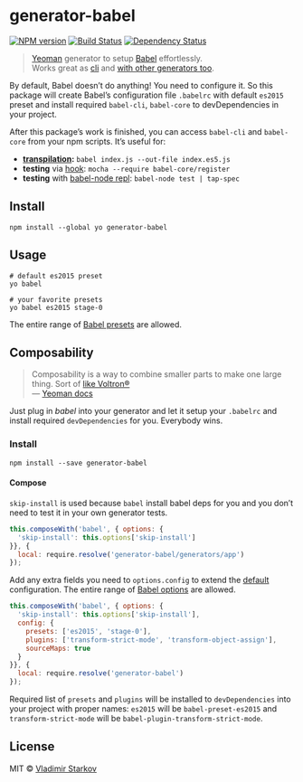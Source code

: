 # generator-babel

[![NPM version][npm-image]][npm-url]
[![Build Status][travis-image]][travis-url]
[![Dependency Status][depstat-image]][depstat-url]

> [Yeoman][yo] generator to setup [Babel][babel] effortlessly.  
> Works great as [cli](#usage) and [with other generators too](#composability).

By default, Babel doesn’t do anything! You need to configure it. So this package will create Babel’s configuration file `.babelrc` with default `es2015` preset and install required `babel-cli`, `babel-core` to devDependencies in your project.

After this package’s work is finished, you can access `babel-cli` and `babel-core` from your npm scripts. It’s useful for:
* **[transpilation][babel-cli]:** `babel index.js --out-file index.es5.js`
* **testing** via [hook][babel-require]: `mocha --require babel-core/register`
* **testing** with [babel-node repl][babel-node]: `babel-node test | tap-spec`

[yo]: http://yeoman.io/
[babel]: https://babeljs.io/
[babel-cli]: https://babeljs.io/docs/usage/cli/#babel
[babel-require]: https://babeljs.io/docs/setup/#babel_register
[babel-node]: https://babeljs.io/docs/usage/cli/#babel-node

## Install

    npm install --global yo generator-babel

## Usage

    # default es2015 preset
    yo babel

    # your favorite presets
    yo babel es2015 stage-0

The entire range of [Babel presets][babel-presets] are allowed.

[babel-presets]: http://babeljs.io/docs/plugins/#presets

## Composability

> Composability is a way to combine smaller parts to make one large thing. Sort of [like Voltron®][voltron]  
> — [Yeoman docs](http://yeoman.io/authoring/composability.html)

Just plug in _babel_ into your generator and let it setup your `.babelrc` and install required `devDependencies` for you. Everybody wins.

### Install

    npm install --save generator-babel

#### Compose

`skip-install` is used because `babel` install babel deps for you
and you don’t need to test it in your own generator tests.

```js
this.composeWith('babel', { options: {
  'skip-install': this.options['skip-install']
}}, {
  local: require.resolve('generator-babel/generators/app')
});
```

Add any extra fields you need to `options.config` to extend the [default][defaults] configuration. The entire range of [Babel options][babel-options] are allowed.

```js
this.composeWith('babel', { options: {
  'skip-install': this.options['skip-install'],
  config: {
    presets: ['es2015', 'stage-0'],
    plugins: ['transform-strict-mode', 'transform-object-assign'],
    sourceMaps: true
  }
}}, {
  local: require.resolve('generator-babel')
});
```

Required list of `presets` and `plugins` will be installed to `devDependencies` into your project with proper names: `es2015` will be `babel-preset-es2015` and `transform-strict-mode` will be `babel-plugin-transform-strict-mode`.

[babel-options]: http://babeljs.io/docs/usage/options/
[defaults]: https://github.com/iamstarkov/generator-babel/blob/master/generators/app/templates/_babelrc
[voltron]: http://25.media.tumblr.com/tumblr_m1zllfCJV21r8gq9go11_250.gif

## License

MIT © [Vladimir Starkov](https://iamstarkov.com)

[npm-url]: https://npmjs.org/package/generator-babel
[npm-image]: https://img.shields.io/npm/v/generator-babel.svg?style=flat

[travis-url]: https://travis-ci.org/iamstarkov/generator-babel
[travis-image]: https://img.shields.io/travis/iamstarkov/generator-babel.svg?style=flat

[depstat-url]: https://david-dm.org/iamstarkov/generator-babel
[depstat-image]: https://david-dm.org/iamstarkov/generator-babel.svg?style=flat
